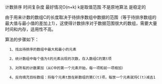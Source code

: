 计数排序
时间复杂度 最好情况O(n+k) k是取值范围
不是原地算法
是稳定的

由于用来计数的数组C的长度取决于待排序数组中数据的范围（等于待排序数组的最大值与最小值的差加上1），这使得计数排序对于数据范围很大的数组，需要大量时间和内存，适用性不高。

算法的步骤如下：

      1、找出待排序的数组中最大和最小的元素
      
      2、统计数组中每个值为t的元素出现的次数，存入数组C的第t项
      
      3、对所有的计数累加（从C中的第一个元素开始，每一项和前一项相加）
      
      4、反向填充目标数组：将每个元素t放在新数组的第C(t)项，每放一个元素就将C(t)减去1
